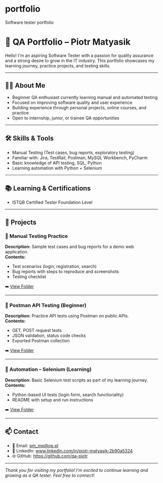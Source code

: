 # portfolio
Software tester portfolio

# 🧪 QA Portfolio – Piotr Matyasik

Hello! I'm an aspiring Software Tester with a passion for quality assurance and a strong desire to grow in the IT industry. This portfolio showcases my learning journey, practice projects, and testing skills.

---

## 👨‍💻 About Me

- Beginner QA enthusiast currently learning manual and automated testing  
- Focused on improving software quality and user experience  
- Building experience through personal projects, online courses, and practice  
- Open to internship, junior, or trainee QA opportunities  

---

## 🛠️ Skills & Tools

- Manual Testing (Test cases, bug reports, exploratory testing)  
- Familiar with: Jira, TestRail, Postman, MySQL Workbench, PyCharm 
- Basic knowledge of API testing, SQL, Python
- Learning automation with Python + Selenium  

---

## 📚 Learning & Certifications

- ISTQB Certified Tester Foundation Level
 

---

## 📁 Projects

### 🔹 Manual Testing Practice  
**Description:** Sample test cases and bug reports for a demo web application.  
**Contents:**  
- Test scenarios (login, registration, search)  
- Bug reports with steps to reproduce and screenshots  
- Testing checklist  

➡️ [View Folder](manual-testing/)  

---

### 🔹 Postman API Testing (Beginner)  
**Description:** Practice API tests using Postman on public APIs.  
**Contents:**  
- GET, POST request tests  
- JSON validation, status code checks  
- Exported Postman collection  

➡️ [View Folder](api-testing/)  

---

### 🔹 Automation – Selenium (Learning)  
**Description:** Basic Selenium test scripts as part of my learning journey.  
**Contents:**  
- Python-based UI tests (login form, search functionality)  
- README with setup and run instructions  

➡️ [View Folder](selenium-tests/)  

---

## 📫 Contact

- 📧 Email: pm_mp@op.pl
- 💼 LinkedIn: www.linkedin.com/in/piotr-matyasik-2b90a5324
- 🌐 GitHub: https://github.com/qa-piotr  

---

_Thank you for visiting my portfolio! I'm excited to continue learning and growing as a QA tester. Feel free to connect!_
